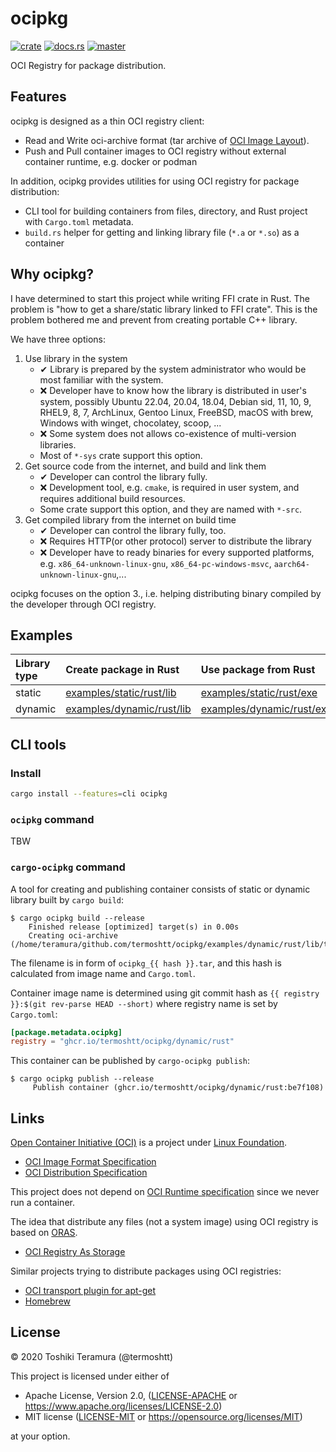 ocipkg
=======

[![crate](https://img.shields.io/crates/v/ocipkg.svg)](https://crates.io/crates/ocipkg) 
[![docs.rs](https://docs.rs/ocipkg/badge.svg)](https://docs.rs/ocipkg)
[![master](https://img.shields.io/badge/docs-master-blue)](https://termoshtt.github.io/ocipkg/ocipkg/index.html)

OCI Registry for package distribution.

Features
---------

ocipkg is designed as a thin OCI registry client:

- Read and Write oci-archive format (tar archive of [OCI Image Layout](https://github.com/opencontainers/image-spec/blob/main/image-layout.md)).
- Push and Pull container images to OCI registry without external container runtime, e.g. docker or podman

In addition, ocipkg provides utilities for using OCI registry for package distribution:

- CLI tool for building containers from files, directory,
  and Rust project with `Cargo.toml` metadata.
- `build.rs` helper for getting and linking library file (`*.a` or `*.so`) as a container

Why ocipkg?
-------------
I have determined to start this project while writing FFI crate in Rust.
The problem is "how to get a share/static library linked to FFI crate".
This is the problem bothered me and prevent from creating portable C++ library.

We have three options:

1. Use library in the system
    - ✔ Library is prepared by the system administrator who would be most familiar with the system.
    - ❌ Developer have to know how the library is distributed in user's system,
         possibly Ubuntu 22.04, 20.04, 18.04, Debian sid, 11, 10, 9, RHEL9, 8, 7,
         ArchLinux, Gentoo Linux, FreeBSD,
         macOS with brew, Windows with winget, chocolatey, scoop, ...
    - ❌ Some system does not allows co-existence of multi-version libraries.
    - Most of `*-sys` crate support this option.
2. Get source code from the internet, and build and link them
    - ✔ Developer can control the library fully.
    - ❌ Development tool, e.g. `cmake`, is required in user system,
         and requires additional build resources.
    - Some crate support this option, and they are named with `*-src`.
3. Get compiled library from the internet on build time
    - ✔ Developer can control the library fully, too.
    - ❌ Requires HTTP(or other protocol) server to distribute the library
    - ❌ Developer have to ready binaries for every supported platforms,
         e.g. `x86_64-unknown-linux-gnu`, `x86_64-pc-windows-msvc`, `aarch64-unknown-linux-gnu`,...

ocipkg focuses on the option 3., i.e. helping distributing binary compiled
by the developer through OCI registry.

Examples
---------

| Library type | Create package in Rust | Use package from Rust |
|:-------------|:-----------------------|:----------------------|
| static       |[examples/static/rust/lib](./examples/static/rust/lib)   | [examples/static/rust/exe](./examples/static/rust/exe) |
| dynamic      |[examples/dynamic/rust/lib](./examples/dynamic/rust/lib) | [examples/dynamic/rust/exe](./examples/dynamic/rust/exe) |

CLI tools
----------

### Install

```bash
cargo install --features=cli ocipkg
```

### `ocipkg` command

TBW

### `cargo-ocipkg` command

A tool for creating and publishing container consists of
static or dynamic library built by `cargo build`:

```
$ cargo ocipkg build --release
    Finished release [optimized] target(s) in 0.00s
    Creating oci-archive (/home/teramura/github.com/termoshtt/ocipkg/examples/dynamic/rust/lib/target/release/ocipkg_dd0c7a812fd0fcbc.tar)
```

The filename is in form of `ocipkg_{{ hash }}.tar`,
and this hash is calculated from image name and `Cargo.toml`.

Container image name is determined using git commit hash
as `{{ registry }}:$(git rev-parse HEAD --short)`
where registry name is set by `Cargo.toml`:

```toml
[package.metadata.ocipkg]
registry = "ghcr.io/termoshtt/ocipkg/dynamic/rust"
```

This container can be published by `cargo-ocipkg publish`:

```
$ cargo ocipkg publish --release
     Publish container (ghcr.io/termoshtt/ocipkg/dynamic/rust:be7f108)
```

Links
------

[Open Container Initiative (OCI)](https://opencontainers.org/) is a project under [Linux Foundation](https://www.linuxfoundation.org/).

- [OCI Image Format Specification](https://github.com/opencontainers/image-spec)
- [OCI Distribution Specification](https://github.com/opencontainers/distribution-spec)

This project does not depend on [OCI Runtime specification](https://github.com/opencontainers/runtime-spec)
since we never run a container.

The idea that distribute any files (not a system image) using OCI registry is based on [ORAS][oras].

- [OCI Registry As Storage][oras]

[oras]: https://oras.land/

Similar projects trying to distribute packages using OCI registries:

- [OCI transport plugin for apt-get](https://github.com/AkihiroSuda/apt-transport-oci)
- [Homebrew](https://github.com/orgs/Homebrew/packages)

License
--------

© 2020 Toshiki Teramura (@termoshtt)

This project is licensed under either of

- Apache License, Version 2.0, ([LICENSE-APACHE](LICENSE-APACHE) or https://www.apache.org/licenses/LICENSE-2.0)
- MIT license ([LICENSE-MIT](LICENSE-MIT) or https://opensource.org/licenses/MIT)

at your option.
